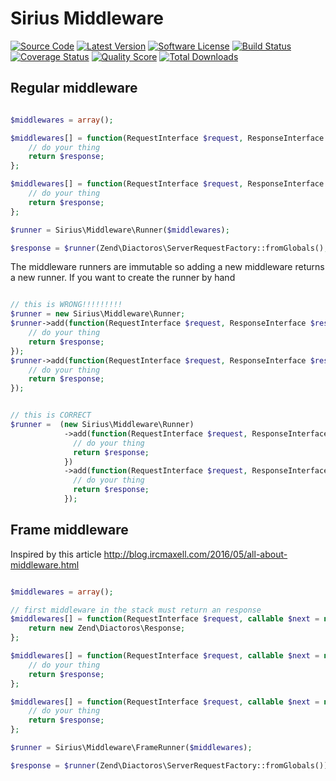 # Sirius Middleware

[![Source Code](http://img.shields.io/badge/source-siriusphp/middleware-blue.svg?style=flat-square)](https://github.com/siriusphp/middleware)
[![Latest Version](https://img.shields.io/packagist/v/siriusphp/middleware.svg?style=flat-square)](https://github.com/siriusphp/middleware/releases)
[![Software License](https://img.shields.io/badge/license-MIT-brightgreen.svg?style=flat-square)](https://github.com/siriusphp/middleware/blob/master/LICENSE)
[![Build Status](https://img.shields.io/travis/siriusphp/middleware/master.svg?style=flat-square)](https://travis-ci.org/siriusphp/middleware)
[![Coverage Status](https://img.shields.io/scrutinizer/coverage/g/siriusphp/middleware.svg?style=flat-square)](https://scrutinizer-ci.com/g/siriusphp/middleware/code-structure)
[![Quality Score](https://img.shields.io/scrutinizer/g/siriusphp/middleware.svg?style=flat-square)](https://scrutinizer-ci.com/g/siriusphp/middleware)
[![Total Downloads](https://img.shields.io/packagist/dt/siriusphp/middleware.svg?style=flat-square)](https://packagist.org/packages/siriusphp/middleware)


## Regular middleware

```php

$middlewares = array();

$middlewares[] = function(RequestInterface $request, ResponseInterface $response, callable $next = null) {
    // do your thing
    return $response;
};

$middlewares[] = function(RequestInterface $request, ResponseInterface $response, callable $next = null) {
    // do your thing
    return $response;
};

$runner = Sirius\Middleware\Runner($middlewares);

$response = $runner(Zend\Diactoros\ServerRequestFactory::fromGlobals(), new Zend\Diactoros\Response);

```

The middleware runners are immutable so adding a new middleware returns a new runner. If you want to create the runner by hand 

```php

// this is WRONG!!!!!!!!!
$runner = new Sirius\Middleware\Runner;
$runner->add(function(RequestInterface $request, ResponseInterface $response, callable $next = null) {
    // do your thing
    return $response;
});
$runner->add(function(RequestInterface $request, ResponseInterface $response, callable $next = null) {
    // do your thing
    return $response;
});


// this is CORRECT
$runner =  (new Sirius\Middleware\Runner)
            ->add(function(RequestInterface $request, ResponseInterface $response, callable $next = null) {
              // do your thing
              return $response;
            })
            ->add(function(RequestInterface $request, ResponseInterface $response, callable $next = null) {
              // do your thing
              return $response;
            });

```

## Frame middleware

Inspired by this article http://blog.ircmaxell.com/2016/05/all-about-middleware.html

```php

$middlewares = array();

// first middleware in the stack must return an response
$middlewares[] = function(RequestInterface $request, callable $next = null) {
    return new Zend\Diactoros\Response;
};

$middlewares[] = function(RequestInterface $request, callable $next = null) {
    // do your thing
    return $response;
};

$middlewares[] = function(RequestInterface $request, callable $next = null) {
    // do your thing
    return $response;
};

$runner = Sirius\Middleware\FrameRunner($middlewares);

$response = $runner(Zend\Diactoros\ServerRequestFactory::fromGlobals());

```
